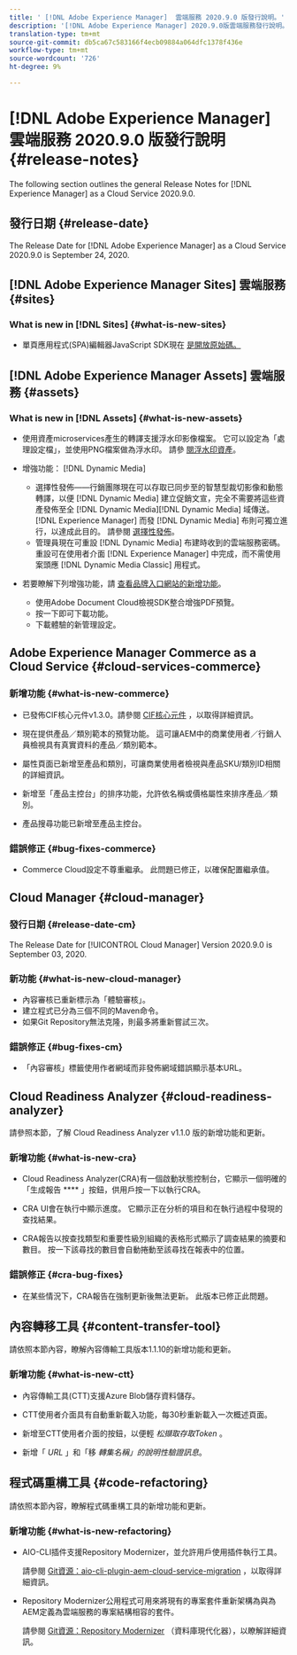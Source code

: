 ```yaml
---
title: ' [!DNL Adobe Experience Manager]  雲端服務 2020.9.0 版發行說明。'
description: '[!DNL Adobe Experience Manager] 2020.9.0版雲端服務發行說明。'
translation-type: tm+mt
source-git-commit: db5ca67c583166f4ecb09884a064dfc1378f436e
workflow-type: tm+mt
source-wordcount: '726'
ht-degree: 9%

---
```



# [!DNL Adobe Experience Manager] 雲端服務 2020.9.0 版發行說明 {#release-notes}

The following section outlines the general Release Notes for [!DNL Experience Manager] as a Cloud Service 2020.9.0.

## 發行日期 {#release-date}

The Release Date for [!DNL Adobe Experience Manager] as a Cloud Service 2020.9.0 is September 24, 2020.

## [!DNL Adobe Experience Manager Sites] 雲端服務 {#sites}

### What is new in [!DNL Sites] {#what-is-new-sites}

* 單頁應用程式(SPA)編輯器JavaScript SDK現在 [是開放原始碼。](/help/implementing/developing/spa/reference-materials.md)

## [!DNL Adobe Experience Manager Assets] 雲端服務 {#assets}

### What is new in [!DNL Assets] {#what-is-new-assets}

* 使用資產microservices產生的轉譯支援浮水印影像檔案。 它可以設定為「處理設定檔」，並使用PNG檔案做為浮水印。 請參 [閱浮水印資產](/help/assets/watermark-assets.md)。

* 增強功能： [!DNL Dynamic Media]

   * 選擇性發佈——行銷團隊現在可以存取已同步至的智慧型裁切影像和動態轉譯，以便 [!DNL Dynamic Media] 建立促銷文宣，完全不需要將這些資產發佈至全 [!DNL Dynamic Media][!DNL Dynamic Media] 域傳送。 [!DNL Experience Manager] 而發 [!DNL Dynamic Media] 布則可獨立進行，以達成此目的。 請參閱 [選擇性發佈](/help/assets/dynamic-media/selective-publishing.md)。
   * 管理員現在可重設 [!DNL Dynamic Media] 布建時收到的雲端服務密碼。 重設可在使用者介面 [!DNL Experience Manager] 中完成，而不需使用案頭應 [!DNL Dynamic Media Classic] 用程式。

* 若要瞭解下列增強功能，請 [查看品牌入口網站的新增功能](https://docs.adobe.com/content/help/en/experience-manager-brand-portal/using/introduction/whats-new.html)。

   * 使用Adobe Document Cloud檢視SDK整合增強PDF預覽。
   * 按一下即可下載功能。
   * 下載體驗的新管理設定。

<!--
### Bugs Fixed {#bugs-fixed-assets}

TBD: list of Assets aaCS bugs that are fixed.
-->

## Adobe Experience Manager Commerce as a Cloud Service {#cloud-services-commerce}

### 新增功能 {#what-is-new-commerce}

* 已發佈CIF核心元件v1.3.0。請參閱 [CIF核心元件](https://github.com/adobe/aem-core-cif-components/releases/tag/core-cif-components-reactor-1.3.0) ，以取得詳細資訊。

* 現在提供產品／類別範本的預覽功能。 這可讓AEM中的商業使用者／行銷人員檢視具有真實資料的產品／類別範本。

* 屬性頁面已新增至產品和類別，可讓商業使用者檢視與產品SKU/類別ID相關的詳細資訊。

* 新增至「產品主控台」的排序功能，允許依名稱或價格屬性來排序產品／類別。

* 產品搜尋功能已新增至產品主控台。

### 錯誤修正 {#bug-fixes-commerce}

* Commerce Cloud設定不尊重繼承。 此問題已修正，以確保配置繼承值。

## Cloud Manager {#cloud-manager}

### 發行日期 {#release-date-cm}

The Release Date for [!UICONTROL Cloud Manager] Version 2020.9.0 is September 03, 2020.

### 新功能 {#what-is-new-cloud-manager}

* 內容審核已重新標示為「體驗審核」。
* 建立程式已分為三個不同的Maven命令。
* 如果Git Repository無法克隆，則最多將重新嘗試三次。

### 錯誤修正 {#bug-fixes-cm}

* 「內容審核」標籤使用作者網域而非發佈網域錯誤顯示基本URL。

## Cloud Readiness Analyzer {#cloud-readiness-analyzer}

請參照本節，了解 Cloud Readiness Analyzer v1.1.0 版的新增功能和更新。

### 新增功能 {#what-is-new-cra}

* Cloud Readiness Analyzer(CRA)有一個啟動狀態控制台，它顯示一個明確的「生成報告 **** 」按鈕，供用戶按一下以執行CRA。

* CRA UI會在執行中顯示進度。 它顯示正在分析的項目和在執行過程中發現的查找結果。

* CRA報告以按查找類型和重要性級別組織的表格形式顯示了調查結果的摘要和數目。 按一下該尋找的數目會自動捲動至該尋找在報表中的位置。

### 錯誤修正 {#cra-bug-fixes}

* 在某些情況下，CRA報告在強制更新後無法更新。 此版本已修正此問題。

## 內容轉移工具 {#content-transfer-tool}

請依照本節內容，瞭解內容傳輸工具版本1.1.10的新增功能和更新。

### 新增功能 {#what-is-new-ctt}

* 內容傳輸工具(CTT)支援Azure Blob儲存資料儲存。

* CTT使用者介面具有自動重新載入功能，每30秒重新載入一次概述頁面。

* 新增至CTT使用者介面的按鈕，以便輕 *松擷取存取Token* 。

* 新增「 *URL* 」和「移 *轉集名稱」的說明性驗證訊息*。

## 程式碼重構工具 {#code-refactoring}

請依照本節內容，瞭解程式碼重構工具的新增功能和更新。

### 新增功能 {#what-is-new-refactoring}

* AIO-CLI插件支援Repository Modernizer，並允許用戶使用插件執行工具。

   請參閱 [Git資源：aio-cli-plugin-aem-cloud-service-migration](https://github.com/adobe/aio-cli-plugin-aem-cloud-service-migration) ，以取得詳細資訊。

* Repository Modernizer公用程式可用來將現有的專案套件重新架構為與為AEM定義為雲端服務的專案結構相容的套件。

   請參閱 [Git資源：Repository Modernizer](https://github.com/adobe/aem-cloud-service-source-migration/tree/master/packages/repository-modernizer) （資料庫現代化器），以瞭解詳細資訊。

